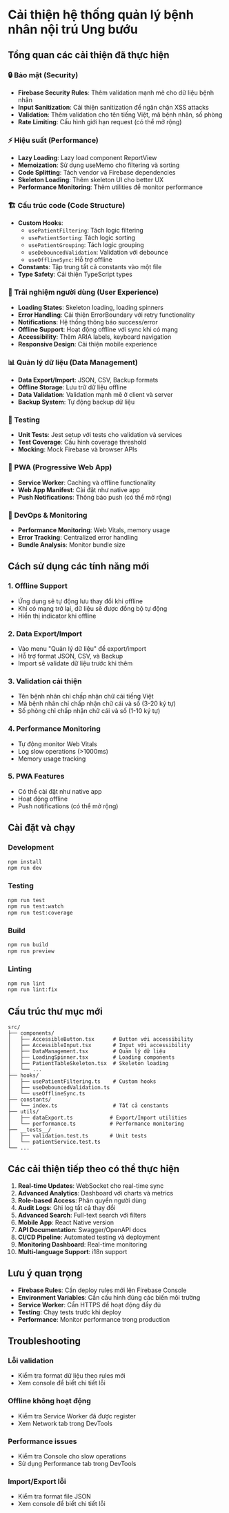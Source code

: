 # Cải thiện hệ thống quản lý bệnh nhân nội trú Ung bướu

## Tổng quan các cải thiện đã thực hiện

### 🔒 Bảo mật (Security)
- **Firebase Security Rules**: Thêm validation mạnh mẽ cho dữ liệu bệnh nhân
- **Input Sanitization**: Cải thiện sanitization để ngăn chặn XSS attacks
- **Validation**: Thêm validation cho tên tiếng Việt, mã bệnh nhân, số phòng
- **Rate Limiting**: Cấu hình giới hạn request (có thể mở rộng)

### ⚡ Hiệu suất (Performance)
- **Lazy Loading**: Lazy load component ReportView
- **Memoization**: Sử dụng useMemo cho filtering và sorting
- **Code Splitting**: Tách vendor và Firebase dependencies
- **Skeleton Loading**: Thêm skeleton UI cho better UX
- **Performance Monitoring**: Thêm utilities để monitor performance

### 🏗️ Cấu trúc code (Code Structure)
- **Custom Hooks**: 
  - `usePatientFiltering`: Tách logic filtering
  - `usePatientSorting`: Tách logic sorting
  - `usePatientGrouping`: Tách logic grouping
  - `useDebouncedValidation`: Validation với debounce
  - `useOfflineSync`: Hỗ trợ offline
- **Constants**: Tập trung tất cả constants vào một file
- **Type Safety**: Cải thiện TypeScript types

### 🎨 Trải nghiệm người dùng (User Experience)
- **Loading States**: Skeleton loading, loading spinners
- **Error Handling**: Cải thiện ErrorBoundary với retry functionality
- **Notifications**: Hệ thống thông báo success/error
- **Offline Support**: Hoạt động offline với sync khi có mạng
- **Accessibility**: Thêm ARIA labels, keyboard navigation
- **Responsive Design**: Cải thiện mobile experience

### 📊 Quản lý dữ liệu (Data Management)
- **Data Export/Import**: JSON, CSV, Backup formats
- **Offline Storage**: Lưu trữ dữ liệu offline
- **Data Validation**: Validation mạnh mẽ ở client và server
- **Backup System**: Tự động backup dữ liệu

### 🧪 Testing
- **Unit Tests**: Jest setup với tests cho validation và services
- **Test Coverage**: Cấu hình coverage threshold
- **Mocking**: Mock Firebase và browser APIs

### 📱 PWA (Progressive Web App)
- **Service Worker**: Caching và offline functionality
- **Web App Manifest**: Cài đặt như native app
- **Push Notifications**: Thông báo push (có thể mở rộng)

### 🔧 DevOps & Monitoring
- **Performance Monitoring**: Web Vitals, memory usage
- **Error Tracking**: Centralized error handling
- **Bundle Analysis**: Monitor bundle size

## Cách sử dụng các tính năng mới

### 1. Offline Support
- Ứng dụng sẽ tự động lưu thay đổi khi offline
- Khi có mạng trở lại, dữ liệu sẽ được đồng bộ tự động
- Hiển thị indicator khi offline

### 2. Data Export/Import
- Vào menu "Quản lý dữ liệu" để export/import
- Hỗ trợ format JSON, CSV, và Backup
- Import sẽ validate dữ liệu trước khi thêm

### 3. Validation cải thiện
- Tên bệnh nhân chỉ chấp nhận chữ cái tiếng Việt
- Mã bệnh nhân chỉ chấp nhận chữ cái và số (3-20 ký tự)
- Số phòng chỉ chấp nhận chữ cái và số (1-10 ký tự)

### 4. Performance Monitoring
- Tự động monitor Web Vitals
- Log slow operations (>1000ms)
- Memory usage tracking

### 5. PWA Features
- Có thể cài đặt như native app
- Hoạt động offline
- Push notifications (có thể mở rộng)

## Cài đặt và chạy

### Development
```bash
npm install
npm run dev
```

### Testing
```bash
npm run test
npm run test:watch
npm run test:coverage
```

### Build
```bash
npm run build
npm run preview
```

### Linting
```bash
npm run lint
npm run lint:fix
```

## Cấu trúc thư mục mới

```
src/
├── components/
│   ├── AccessibleButton.tsx      # Button với accessibility
│   ├── AccessibleInput.tsx       # Input với accessibility
│   ├── DataManagement.tsx        # Quản lý dữ liệu
│   ├── LoadingSpinner.tsx        # Loading components
│   ├── PatientTableSkeleton.tsx  # Skeleton loading
│   └── ...
├── hooks/
│   ├── usePatientFiltering.ts    # Custom hooks
│   ├── useDebouncedValidation.ts
│   └── useOfflineSync.ts
├── constants/
│   └── index.ts                  # Tất cả constants
├── utils/
│   ├── dataExport.ts            # Export/Import utilities
│   └── performance.ts           # Performance monitoring
├── __tests__/
│   ├── validation.test.ts       # Unit tests
│   └── patientService.test.ts
└── ...
```

## Các cải thiện tiếp theo có thể thực hiện

1. **Real-time Updates**: WebSocket cho real-time sync
2. **Advanced Analytics**: Dashboard với charts và metrics
3. **Role-based Access**: Phân quyền người dùng
4. **Audit Logs**: Ghi log tất cả thay đổi
5. **Advanced Search**: Full-text search với filters
6. **Mobile App**: React Native version
7. **API Documentation**: Swagger/OpenAPI docs
8. **CI/CD Pipeline**: Automated testing và deployment
9. **Monitoring Dashboard**: Real-time monitoring
10. **Multi-language Support**: i18n support

## Lưu ý quan trọng

- **Firebase Rules**: Cần deploy rules mới lên Firebase Console
- **Environment Variables**: Cần cấu hình đúng các biến môi trường
- **Service Worker**: Cần HTTPS để hoạt động đầy đủ
- **Testing**: Chạy tests trước khi deploy
- **Performance**: Monitor performance trong production

## Troubleshooting

### Lỗi validation
- Kiểm tra format dữ liệu theo rules mới
- Xem console để biết chi tiết lỗi

### Offline không hoạt động
- Kiểm tra Service Worker đã được register
- Xem Network tab trong DevTools

### Performance issues
- Kiểm tra Console cho slow operations
- Sử dụng Performance tab trong DevTools

### Import/Export lỗi
- Kiểm tra format file JSON
- Xem console để biết chi tiết lỗi